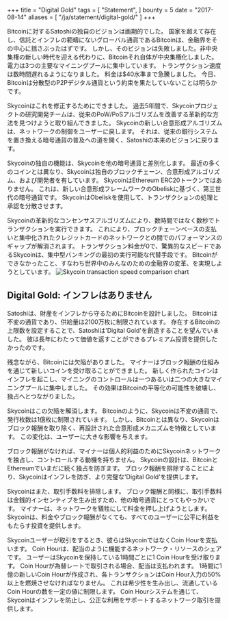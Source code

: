 +++
title = "Digital Gold"
tags = [
	"Statement",
]
bounty = 5
date = "2017-08-14"
aliases = [
	"/ja/statement/digital-gold/"
]
+++

Bitcoinに対するSatoshiの独自のビジョンは画期的でした。
国家を超えて存在し、信託とインフレの範疇にないグローバル通貨であるBitcoinは、金融界をその中心に揺さぶったはずです。
しかし、そのビジョンは失敗しました。非中央集権の新しい時代を迎える代わりに、Bitcoinそれ自体が中央集権化しました。
電力は3つの主要なマイニングプールに集中しています。
トランザクション速度は数時間遅れるようになりました。
料金は$40水準まで急騰しました。
今日、Bitcoinは分散型のP2Pデジタル通貨という約束を果たしていないことは明らかです。

Skycoinはこれを修正するためにできました。
過去5年間で、Skycoinプロジェクトの研究開発チームは、従来のPoW/PoSアルゴリズムを改善する革新的な方法を見つけようと取り組んできました。
Skycoinの新しい合意形成アルゴリズムは、ネットワークの制御をユーザーに戻します。
それは、従来の銀行システムを置き換える暗号通貨の普及への道を開く、Satoshiの本来のビジョンに戻ります。

Skycoinの独自の機能は、Skycoinを他の暗号通貨と差別化します。
最近の多くのコインとは異なり、Skycoinは独自のブロックチェーン、合意形成アルゴリズム、および開発者を有しています。
SkycoinはEthereum ERC20トークンではありません。
これは、新しい合意形成フレームワークのObeliskに基づく、第三世代の暗号通貨です。
SkycoinはObeliskを使用して、トランザクションの処理と承認を分散させます。

Skycoinの革新的なコンセンサスアルゴリズムにより、数時間ではなく数秒でトランザクションを実行できます。
これにより、ブロックチェーンベースの支払いと集中化されたクレジットカードのネットワークとの間でのパフォーマンスのギャップが解消されます。
トランザクション料金が0で、驚異的なスピードであるSkycoinは、集中型バンキングの最初の実行可能な代替手段です。
Bitcoinができなかったこと、すなわち世界中のみんなのための金融界の変革、を実現しようとしています。
![Skycoin transaction speed comparison chart](https://i.imgur.com/i0KNIIr.jpg)
## Digital Gold: インフレはありません
Satoshiは、財産をインフレから守るためにBitcoinを設計しました。
Bitcoinは不変の通貨であり、供給量は2100万枚に制限されています。
存在するBitcoinの上限数を設定することで、Satoshiは'Digital Gold'を創造することを望んでいました。
彼は長年にわたって価値を返すことができるプレミアム投資を提供したかったのです。

残念ながら、Bitcoinには欠陥がありました。
マイナーはブロック報酬の仕組みを通じて新しいコインを受け取ることができました。
新しく作られたコインはインフレを起こし、マイニングのコントロールは一つあるいは二つの大きなマイニングプールに集中しました。
その効果はBitcoinの平等化の可能性を破壊し、独占へとつながりました。

Skycoinはこの欠陥を解消します。
Bitcoinのように、Skycoinは不変の通貨で、発行枚数は1億枚に制限されています。
しかし、Bitcoinとは異なり、Skycoinはブロック報酬を取り除く、再設計された合意形成メカニズムを特徴としています。
この変化は、ユーザーに大きな影響を与えます。

ブロック報酬がなければ、マイナーは個人的利益のためにSkycoinネットワークを独占し、コントロールする動機を持ちません。
Skycoinの設計は、BitcoinとEthereumでいまだに続く独占を防ぎます。
ブロック報酬を排除することにより、Skycoinはインフレを防ぎ、より完璧な'Digital Gold'を提供します。

Skycoinはまた、取引手数料を排除します。
ブロック報酬と同様に、取引手数料は金銭的インセンティブを生み出すため、他の暗号通貨にとってもやっかいです。
マイナーは、ネットワークを犠牲にして料金を押し上げようとします。
Skycoinは、料金やブロック報酬がなくても、すべてのユーザーに公平に利益をもたらす投資を提供します。

Skycoinユーザーが取引をするとき、彼らはSkycoinではなくCoin Hourを支払います。
Coin Hourは、配当のように機能するネットワーク・リソースのシェアです。
ユーザーはSkycoinを保持している1時間ごとに1 Coin Hourを受け取ります。
Coin Hourが為替レートで取引される場合、配当は支払われます。
1時間に1億の新しいCoin Hourが作成され、各トランザクションはCoin Hour入力の50%以上を燃焼させなければなりません。
これは希少性を生み出し、流通しているCoin Hourの数を一定の値に制限します。
Coin Hourシステムを通じて、Skycoinはインフレを防止し、公正な利用をサポートするネットワーク取引を提供します。
